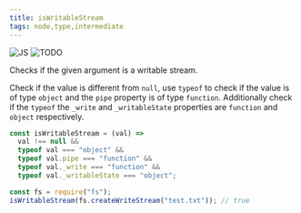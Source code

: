 ```yaml
---
title: isWritableStream
tags: node,type,intermediate
---
```


![JS](https://img.shields.io/badge/supports-javascript-yellow.svg?style=flat-square)
![TODO](https://img.shields.io/badge///TODO-blue.svg?style=flat-square)

Checks if the given argument is a writable stream.

Check if the value is different from `null`, use `typeof` to check if the value is of type `object` and the `pipe` property is of type `function`.
Additionally check if the `typeof` the `_write` and `_writableState` properties are `function` and `object` respectively.

```js
const isWritableStream = (val) =>
  val !== null &&
  typeof val === "object" &&
  typeof val.pipe === "function" &&
  typeof val._write === "function" &&
  typeof val._writableState === "object";
```

```js
const fs = require("fs");
isWritableStream(fs.createWriteStream("test.txt")); // true
```
